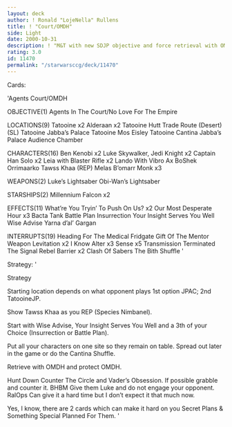 ```yaml
---
layout: deck
author: ! Ronald "LojeNella" Rullens
title: ! "Court/OMDH"
side: Light
date: 2000-10-31
description: ! "M&T with new SDJP objective and force retrieval with OMDH"
rating: 3.0
id: 11470
permalink: "/starwarsccg/deck/11470"
---
```

Cards: 

'Agents Court/OMDH

OBJECTIVE(1)
Agents In The Court/No Love For The Empire

LOCATIONS(9)
Tatooine x2
Alderaan x2
Tatooine Hutt Trade Route (Desert) (SL)
Tatooine Jabba’s Palace
Tatooine Mos Eisley
Tatooine Cantina
Jabba’s Palace Audience Chamber

CHARACTERS(16)
Ben Kenobi x2
Luke Skywalker, Jedi Knight x2
Captain Han Solo x2
Leia with Blaster Rifle x2
Lando With Vibro Ax
BoShek
Orrimaarko
Tawss Khaa (REP)
Melas
B’omarr Monk x3

WEAPONS(2)
Luke’s Lightsaber
Obi-Wan’s Lightsaber

STARSHIPS(2)
Millennium Falcon x2

EFFECTS(11)
What’re You Tryin’ To Push On Us? x2
Our Most Desperate Hour x3
Bacta Tank
Battle Plan
Insurrection
Your Insight Serves You Well
Wise Advise
Yarna d’al’ Gargan

INTERRUPTS(19)
Heading For The Medical Fridgate
Gift Of The Mentor
Weapon Levitation x2
I Know
Alter x3
Sense x5
Transmission Terminated
The Signal
Rebel Barrier x2
Clash Of Sabers
The Bith Shuffle
'

Strategy: '

Strategy

Starting location depends on what opponent plays
1st option JPAC;
2nd TatooineJP.

Show Tawss Khaa as you REP (Species Nimbanel).

Start with Wise Advise, Your Insight Serves You Well and a 3th of your Choice (Insurrection or Battle Plan).

Put all your characters on one site so they remain on table. Spread out later in the game or do the Cantina Shuffle.

Retrieve with OMDH and protect OMDH.

Hunt Down Counter The Circle and Vader’s Obsession. If possible grabble and counter it.
BHBM Give them Luke and do not engage your opponent.
RalOps Can give it a hard time but I don’t expect it that much now.

Yes, I know, there are 2 cards which can make it hard on you Secret Plans & Something Special Planned For Them.
'
